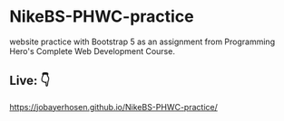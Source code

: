 # NikeBS-PHWC-practice
website practice with Bootstrap 5 as an assignment from Programming Hero's Complete Web Development Course.

## Live: 👇
https://jobayerhosen.github.io/NikeBS-PHWC-practice/
